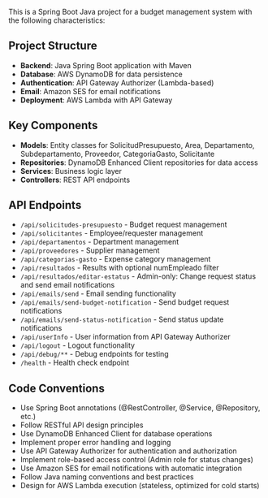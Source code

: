<!-- Use this file to provide workspace-specific custom instructions to Copilot. For more details, visit https://code.visualstudio.com/docs/copilot/copilot-customization#_use-a-githubcopilotinstructionsmd-file -->

This is a Spring Boot Java project for a budget management system with the following characteristics:

## Project Structure
- **Backend**: Java Spring Boot application with Maven
- **Database**: AWS DynamoDB for data persistence
- **Authentication**: API Gateway Authorizer (Lambda-based)
- **Email**: Amazon SES for email notifications
- **Deployment**: AWS Lambda with API Gateway

## Key Components
- **Models**: Entity classes for SolicitudPresupuesto, Area, Departamento, Subdepartamento, Proveedor, CategoriaGasto, Solicitante
- **Repositories**: DynamoDB Enhanced Client repositories for data access
- **Services**: Business logic layer
- **Controllers**: REST API endpoints

## API Endpoints
- `/api/solicitudes-presupuesto` - Budget request management
- `/api/solicitantes` - Employee/requester management
- `/api/departamentos` - Department management
- `/api/proveedores` - Supplier management
- `/api/categorias-gasto` - Expense category management
- `/api/resultados` - Results with optional numEmpleado filter
- `/api/resultados/editar-estatus` - Admin-only: Change request status and send email notifications
- `/api/emails/send` - Email sending functionality
- `/api/emails/send-budget-notification` - Send budget request notifications
- `/api/emails/send-status-notification` - Send status update notifications
- `/api/userInfo` - User information from API Gateway Authorizer
- `/api/logout` - Logout functionality
- `/api/debug/**` - Debug endpoints for testing
- `/health` - Health check endpoint

## Code Conventions
- Use Spring Boot annotations (@RestController, @Service, @Repository, etc.)
- Follow RESTful API design principles
- Use DynamoDB Enhanced Client for database operations
- Implement proper error handling and logging
- Use API Gateway Authorizer for authentication and authorization
- Implement role-based access control (Admin role for status changes)
- Use Amazon SES for email notifications with automatic integration
- Follow Java naming conventions and best practices
- Design for AWS Lambda execution (stateless, optimized for cold starts)
